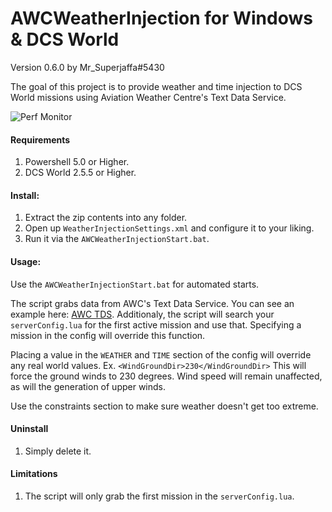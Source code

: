 
# AWCWeatherInjection for Windows & DCS World
Version 0.6.0 by Mr_Superjaffa#5430

The goal of this project is to provide weather and time injection to DCS World missions using Aviation Weather Centre's Text Data Service.

![Perf Monitor](doc/images/2.png)

#### Requirements
1. Powershell 5.0 or Higher.
2. DCS World 2.5.5 or Higher.

#### Install:
1. Extract the zip contents into any folder.
2. Open up `WeatherInjectionSettings.xml` and configure it to your liking.
3. Run it via the `AWCWeatherInjectionStart.bat`.

#### Usage:

Use the `AWCWeatherInjectionStart.bat` for automated starts.

The script grabs data from AWC's Text Data Service. You can see an example here: [AWC TDS](https://www.aviationweather.gov/adds/dataserver_current/httpparam?dataSource=metars&requestType=retrieve&format=xml&hoursBeforeNow=3&mostRecent=true&stationString=OMDB). Additionaly, the script will search your `serverConfig.lua` for the first active mission and use that. Specifying a mission in the config will override this function.

Placing a value in the `WEATHER` and `TIME` section of the config will override any real world values.
Ex. `<WindGroundDir>230</WindGroundDir>`
This will force the ground winds to 230 degrees. Wind speed will remain unaffected, as will the generation of upper winds.

Use the constraints section to make sure weather doesn't get too extreme.

#### Uninstall
1. Simply delete it.

#### Limitations

1. The script will only grab the first mission in the `serverConfig.lua`.

